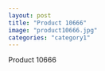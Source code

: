 ```yaml
---
layout: post
title: "Product 10666"
image: "product10666.jpg"
categories: "category1"
---
```

Product 10666

